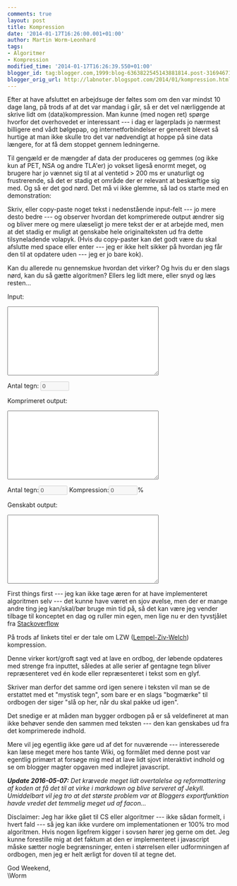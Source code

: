 ```yaml
---
comments: true
layout: post
title: Kompression
date: '2014-01-17T16:26:00.001+01:00'
author: Martin Worm-Leonhard
tags:
- Algoritmer
- Kompression
modified_time: '2014-01-17T16:26:39.550+01:00'
blogger_id: tag:blogger.com,1999:blog-6363822545143881814.post-316946711857516428
blogger_orig_url: http://labnoter.blogspot.com/2014/01/kompression.html
---
```


Efter at have afsluttet en arbejdsuge der føltes som om den var mindst 10 dage lang, på trods af at det var mandag i går, så er det vel nærliggende at skrive lidt om (data)kompression.
Man kunne (med nogen ret) spørge hvorfor det overhovedet er interessant --- i dag er lagerplads jo nærmest billigere end vådt bølgepap, og internetforbindelser er generelt blevet så hurtige at man ikke skulle tro det var nødvendigt at hoppe på sine data længere, for at få dem stoppet gennem ledningerne.

Til gengæld er de mængder af data der produceres og gemmes (og ikke kun af PET, NSA og andre TLA'er) jo vokset ligeså enormt meget, og brugere har jo vænnet sig til at al ventetid &gt; 200 ms er unaturligt og frustrerende, så det er stadig et område der er relevant at beskæftige sig med. Og så er det god nørd. Det må vi ikke glemme, så lad os starte med en demonstration:

Skriv, eller copy-paste noget tekst i nedenstående input-felt --- jo mere desto bedre --- og observer hvordan det komprimerede output ændrer sig og bliver mere og mere ulæseligt jo mere tekst der er at arbejde med, men at det stadig er muligt at genskabe hele originalteksten ud fra dette tilsyneladende volapyk.
(Hvis du copy-paster kan det godt være du skal afslutte med space eller enter --- jeg er ikke helt sikker på hvordan jeg får den til at opdatere uden --- jeg er jo bare kok).

Kan du allerede nu gennemskue hvordan det virker? Og hvis du er den slags nørd, kan du så gætte algoritmen? Ellers leg lidt mere, eller snyd og læs resten...

<script type="text/javascript"> 
// Fra:http://stackoverflow.com/questions/294297/javascript-implementation-of-gzip  
// LZW-compress a string 
function lzw_encode(s) {
var dict = {};
var data = (s + "").split("");
var out = [];
var currChar;
var phrase = data[0];
var code = 256;
for (var i=1; i<data.length; i++) {
currChar=data[i];
if (dict[phrase + currChar] != null) {
phrase += currChar;
}         
else {
out.push(phrase.length > 1 ? dict[phrase] : phrase.charCodeAt(0));
dict[phrase + currChar] = code;
code++;
phrase=currChar;
}     
}     
out.push(phrase.length > 1 ? dict[phrase] : phrase.charCodeAt(0));
for (var i=0; i<out.length; i++) {
out[i] = String.fromCharCode(out[i]);
}     
return out.join(""); 
}  
// Decompress an LZW-encoded string 
function lzw_decode(s) {
var dict = {};
var data = (s + "").split("");
var currChar = data[0];
var oldPhrase = currChar;
var out = [currChar];
var code = 256;
var phrase;
for (var i=1; i<data.length; i++) {
var currCode = data[i].charCodeAt(0);
if (currCode < 256) {
phrase = data[i];
}         
else {
phrase = dict[currCode] ? dict[currCode] : (oldPhrase + currChar);
}         
out.push(phrase);
currChar = phrase.charAt(0);
dict[code] = oldPhrase + currChar;
code++;
oldPhrase = phrase;
}
return out.join("");
} 

function update_fields() {
outtext.value=lzw_encode(intext.value); 
decoded.value=lzw_decode(outtext.value); 
inputchars.value=intext.value.length+1; 
outputchars.value=outtext.value.length+1; 
compression.value=100*(1-(outtext.value.length+1)/(intext.value.length+1)); 
}  
</script> 
Input:
<textarea cols="40" id="intext" onkeypress="update_fields()" rows="10"></textarea>
Antal tegn: <input disabled="true" id="inputchars" size="5" type="text" value="0" />

Komprimeret output:
<textarea cols="40" id="outtext" rows="10"></textarea>
Antal tegn:<input disabled="true" id="outputchars" size="5" type="text" value="0" />
Kompression:<input disabled="true" id="compression" size="5" type="text" value="0" />%

Genskabt output:
<textarea cols="40" id="decoded" rows="10"></textarea>

First things first --- jeg kan ikke tage æren for at have implementeret
algoritmen selv --- det kunne have været en sjov øvelse, men der er
mange andre ting jeg kan/skal/bør bruge min tid på, så det kan være jeg
vender tilbage til konceptet en dag og ruller min egen, men lige nu er
den tyvstjålet fra
[Stackoverflow](http://stackoverflow.com/questions/294297/javascript-implementation-of-gzip)

På trods af linkets titel er der tale om LZW
([Lempel-Ziv-Welch](http://en.wikipedia.org/wiki/Lempel%E2%80%93Ziv%E2%80%93Welch))
kompression. 

Denne virker kort/groft sagt ved at lave en ordbog, der løbende
opdateres med strenge fra inputtet, således at alle serier af gentagne
tegn bliver repræsenteret ved én kode eller repræsenteret i tekst som en
glyf. 

Skriver man derfor det samme ord igen senere i teksten vil man se de
erstattet med et "mystisk tegn", som bare er en slags "bogmærke" til
ordbogen der siger "slå op her, når du skal pakke ud igen". 

Det snedige er at måden man bygger ordbogen på er så veldefineret at man
ikke behøver sende den sammen med teksten --- den kan genskabes ud fra det
komprimerede indhold.


Mere vil jeg egentlig ikke gøre ud af det for nuværende --- interesserede
kan læse meget mere hos tante Wiki, og formålet med denne post var
egentlig primært at forsøge mig med at lave lidt sjovt interaktivt
indhold og se om blogger magter opgaven med indlejret javascript.

_**Update 2016-05-07:** Det krævede meget lidt overtalelse og reformattering af koden at få det til at virke i markdown og blive serveret af Jekyll. 
Umiddelbart vil jeg tro at det største problem var at Bloggers exportfunktion havde vredet det temmelig meget ud af facon..._

Disclaimer: Jeg har ikke gået til CS eller algoritmer --- ikke sådan
formelt, i hvert fald --- så jeg kan ikke vurdere om implementationen er
100% tro mod algoritmen. Hvis nogen ligefrem kigger i sovsen hører jeg
gerne om det. Jeg kunne forestille mig at det faktum at den er
implementeret i javascript måske sætter nogle begrænsninger, enten i
størrelsen eller udformningen af ordbogen, men jeg er helt ærligt for
doven til at tegne det.

God Weekend,  
\\Worm
